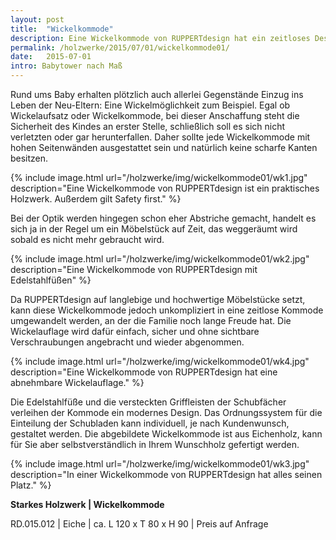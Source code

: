 ```yaml
---
layout: post
title:  "Wickelkommode"
description: Eine Wickelkommode von RUPPERTdesign hat ein zeitloses Design.
permalink: /holzwerke/2015/07/01/wickelkommode01/
date:   2015-07-01
intro: Babytower nach Maß
---
```



Rund ums Baby erhalten plötzlich auch allerlei Gegenstände Einzug ins Leben der Neu-Eltern: 
Eine Wickelmöglichkeit zum Beispiel. 
Egal ob Wickelaufsatz oder Wickelkommode, bei dieser Anschaffung steht die Sicherheit des Kindes an erster Stelle, 
schließlich soll es sich nicht verletzten oder gar herunterfallen.
Daher sollte jede Wickelkommode mit hohen Seitenwänden ausgestattet sein und natürlich keine scharfe Kanten besitzen.


{% include image.html url="/holzwerke/img/wickelkommode01/wk1.jpg" description="Eine Wickelkommode von RUPPERTdesign ist ein praktisches Holzwerk. Außerdem gilt Safety first." %}


Bei der Optik werden hingegen schon eher Abstriche gemacht, 
handelt es sich ja in der Regel um ein Möbelstück auf Zeit, das weggeräumt wird sobald es nicht mehr gebraucht wird. 


{% include image.html url="/holzwerke/img/wickelkommode01/wk2.jpg" description="Eine Wickelkommode von RUPPERTdesign mit Edelstahlfüßen" %}


Da RUPPERTdesign auf langlebige und hochwertige Möbelstücke setzt, 
kann diese Wickelkommode jedoch unkompliziert in eine zeitlose Kommode umgewandelt werden, 
an der die Familie noch lange Freude hat. Die Wickelauflage wird dafür einfach, 
sicher und ohne sichtbare Verschraubungen angebracht und wieder abgenommen. 


{% include image.html url="/holzwerke/img/wickelkommode01/wk4.jpg" description="Eine Wickelkommode von RUPPERTdesign hat eine abnehmbare Wickelauflage." %}
 
 
Die Edelstahlfüße und die versteckten Griffleisten der Schubfächer verleihen der Kommode ein modernes Design. 
Das Ordnungssystem für die Einteilung der Schubladen kann individuell, je nach Kundenwunsch, gestaltet werden. 
Die abgebildete Wickelkommode ist aus Eichenholz, kann für Sie aber selbstverständlich in Ihrem Wunschholz gefertigt werden. 
	
	
{% include image.html url="/holzwerke/img/wickelkommode01/wk3.jpg" description="In einer Wickelkommode von RUPPERTdesign hat alles seinen Platz." %}


**Starkes Holzwerk \| Wickelkommode**    
   
RD.015.012  \| 	Eiche \| ca. L 120 x T 80 x H 90 \| Preis auf Anfrage
